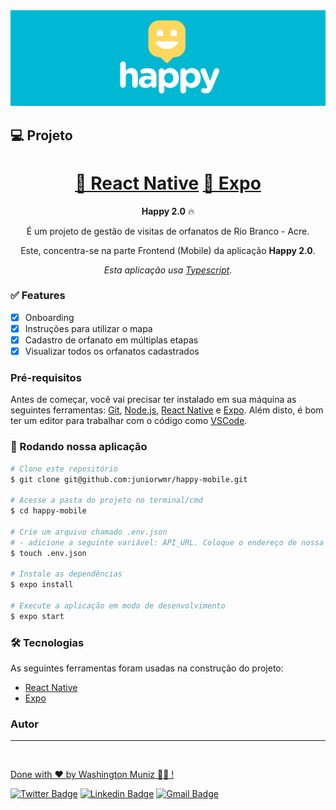<a href="https://play.google.com/store/apps/details?id=com.juniorwmr.happy" align="center">
  <img alt="Happy" title="Happy" src="./public/capa_happy.png" width="1000px" />
</a>

## 💻 Projeto

<p align="center"></p>
<h1 align="center">
    <a href="https://reactnative.dev/">🔗 React Native</a>
    <a href="https://www.sqlite.org/">🧠 Expo</a>
</h1>
<p align="center"><strong>Happy 2.0</strong> 🔥</p>
<p align="center">É um projeto de gestão de visitas de orfanatos de Rio Branco - Acre.</p>
<p align="center">Este, concentra-se na parte Frontend (Mobile) da aplicação <strong>Happy 2.0</strong>.</p>
<p align="center"><i>Esta aplicação usa <a href="https://www.typescriptlang.org/">Typescript</a></i>.</p>

### ✅ Features

- [x] Onboarding
- [x] Instruções para utilizar o mapa
- [x] Cadastro de orfanato em múltiplas etapas
- [x] Visualizar todos os orfanatos cadastrados

### Pré-requisitos

Antes de começar, você vai precisar ter instalado em sua máquina as seguintes ferramentas:
[Git](https://git-scm.com), [Node.js](https://nodejs.org/en/), [React Native](https://reactnative.dev/) e [Expo](https://expo.io/).
Além disto, é bom ter um editor para trabalhar com o código como [VSCode](https://code.visualstudio.com/).

### 🎲 Rodando nossa aplicação

```bash
# Clone este repositório
$ git clone git@github.com:juniorwmr/happy-mobile.git

# Acesse a pasta do projeto no terminal/cmd
$ cd happy-mobile

# Crie um arquivo chamado .env.json
# - adicione a seguinte variável: API_URL. Coloque o endereço de nossa API "https://happy-acre-backend.herokuapp.com"
$ touch .env.json

# Instale as dependências
$ expo install

# Execute a aplicação em modo de desenvolvimento
$ expo start

```

### 🛠 Tecnologias

As seguintes ferramentas foram usadas na construção do projeto:

- [React Native](https://reactnative.dev/)
- [Expo](https://expo.io/)

### Autor

---

<a href="https://juniorwmr.github.io/">
 <img style="border-radius: 30;" src="https://juniorwmr.github.io/images/washington-muniz.jpg" width="100px;" alt=""/>
 <br />

Done with ❤️ by Washington Muniz 👋🏽 !

[![Twitter Badge](https://img.shields.io/badge/-@juniorwmr-1ca0f1?style=flat-square&labelColor=1ca0f1&logo=twitter&logoColor=white&link=https://twitter.com/juniorwmr)](https://twitter.com/juniorwmr) [![Linkedin Badge](https://img.shields.io/badge/-Washington-blue?style=flat-square&logo=Linkedin&logoColor=white&link=https://www.linkedin.com/in/juniorwmr/)](https://www.linkedin.com/in/juniorwmr/)
[![Gmail Badge](https://img.shields.io/badge/-juniorwmr@gmail.com-c14438?style=flat-square&logo=Gmail&logoColor=white&link=mailto:juniorripardo@gmail.com)](mailto:juniorripardo@gmail.com)
